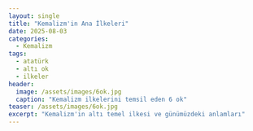 ```yaml
---
layout: single
title: "Kemalizm'in Ana İlkeleri"
date: 2025-08-03
categories:
  - Kemalizm
tags:
  - atatürk
  - altı ok
  - ilkeler
header:
  image: /assets/images/6ok.jpg
  caption: "Kemalizm ilkelerini temsil eden 6 ok"
teaser: /assets/images/6ok.jpg
excerpt: "Kemalizm'in altı temel ilkesi ve günümüzdeki anlamları"
---
```


